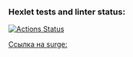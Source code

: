 ### Hexlet tests and linter status:

[![Actions Status](https://github.com/agapovk/layout-designer-project-lvl3/workflows/hexlet-check/badge.svg)](https://github.com/agapovk/layout-designer-project-lvl3/actions)

[Ссылка на surge:](https://anxious-middle.surge.sh)
